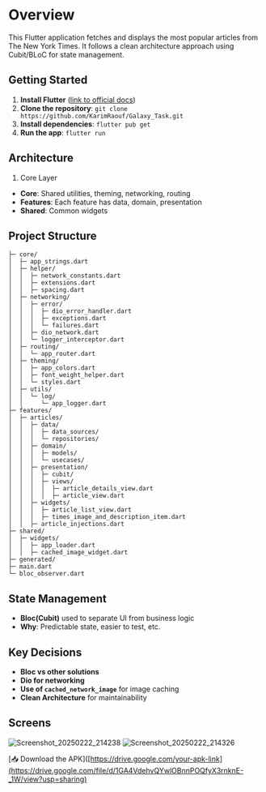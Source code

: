 # Overview
This Flutter application fetches and displays the most popular articles from The New York Times. It follows a clean architecture approach using Cubit/BLoC for state management.

## Getting Started

1. **Install Flutter** ([link to official docs](https://flutter.dev/))
2. **Clone the repository**: `git clone https://github.com/KarimRaouf/Galaxy_Task.git`
3. **Install dependencies**: `flutter pub get`
4. **Run the app**: `flutter run`

## Architecture

1. Core Layer

- **Core**: Shared utilities, theming, networking, routing
- **Features**: Each feature has data, domain, presentation
- **Shared**: Common widgets

## Project Structure

```lib/
├─ core/
│  ├─ app_strings.dart
│  ├─ helper/
│  │  ├─ network_constants.dart
│  │  ├─ extensions.dart
│  │  ├─ spacing.dart
│  ├─ networking/
│  │  ├─ error/
│  │  │  ├─ dio_error_handler.dart
│  │  │  ├─ exceptions.dart
│  │  │  └─ failures.dart
│  │  ├─ dio_network.dart
│  │  └─ logger_interceptor.dart
│  ├─ routing/
│  │  └─ app_router.dart
│  ├─ theming/
│  │  ├─ app_colors.dart
│  │  ├─ font_weight_helper.dart
│  │  └─ styles.dart
│  ├─ utils/
│  │  └─ log/
│  │     └─ app_logger.dart
├─ features/
│  ├─ articles/
│  │  ├─ data/
│  │  │  ├─ data_sources/
│  │  │  └─ repositories/
│  │  ├─ domain/
│  │  │  ├─ models/
│  │  │  └─ usecases/
│  │  ├─ presentation/
│  │  │  ├─ cubit/
│  │  │  ├─ views/
│  │  │  │  ├─ article_details_view.dart
│  │  │  │  ├─ article_view.dart
│  │  ├─ widgets/
│  │  │  ├─ article_list_view.dart
│  │  │  ├─ times_image_and_description_item.dart
│  │  ├─ article_injections.dart
├─ shared/
│  ├─ widgets/
│  │  ├─ app_loader.dart
│  │  ├─ cached_image_widget.dart
├─ generated/
├─ main.dart
└─ bloc_observer.dart
```

## State Management

- **Bloc(Cubit)** used to separate UI from business logic
- **Why**: Predictable state, easier to test, etc.

## Key Decisions

- **Bloc vs other solutions**
- **Dio for networking**
- **Use of `cached_network_image`** for image caching
- **Clean Architecture** for maintainability


## Screens

![Screenshot_20250222_214238](https://github.com/user-attachments/assets/8eff3d6b-e2e5-4391-a4b2-00d84edfa932)
![Screenshot_20250222_214326](https://github.com/user-attachments/assets/bd8f46be-8cc6-4b01-b4d3-22eda09178fd)

[📥 Download the APK]([https://drive.google.com/your-apk-link](https://drive.google.com/file/d/1GA4VdehvQYwlOBnnPOQfyX3rnknE-_1W/view?usp=sharing)



